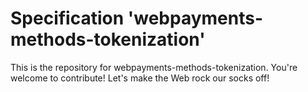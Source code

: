 
# Specification 'webpayments-methods-tokenization'

This is the repository for webpayments-methods-tokenization. You're welcome to contribute! Let's make the Web rock our socks
off!
